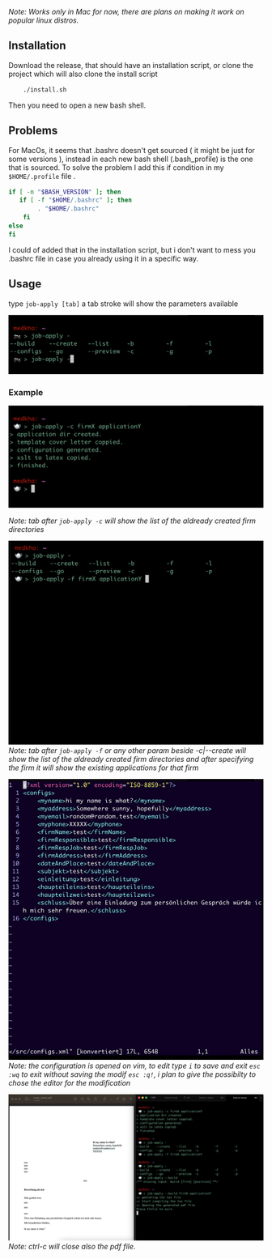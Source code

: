 
_Note: Works only in Mac for now, there are plans on making it work on popular linux distros._

## Installation 
Download the release, that should have an installation script, or clone the project which will also clone the install script 
```bash
    ./install.sh
```
Then you need to open a new bash shell.

## Problems 
For MacOs, it seems that .bashrc doesn't get sourced ( it might be just for some versions ), instead in each new bash shell (.bash_profile) is the one that is sourced. To solve the problem I add this if condition in my `$HOME/.profile` file .
```bash
if [ -n "$BASH_VERSION" ]; then 
   if [ -f "$HOME/.bashrc" ]; then
        . "$HOME/.bashrc"
    fi 
else 
fi
``` 
I could of added that in the installation script, but i don't want to mess you .bashrc file in case you already using it in a specific way.

## Usage 

type `job-apply [tab]` 
a tab stroke will show the parameters available 

![tab with job-apply](.resources/imgs/tab_job_apply.png)

### Example 
    
![create](.resources/imgs/create.png)

_Note: tab after `job-apply -c` will show the list of the aldready created firm directories_

![config](.resources/imgs/config.png)
_Note: tab after `job-apply -f` or any other param beside -c|--create  will show the list of the aldready created firm directories and after specifying the firm it will show the existing applications for that firm_

![vim](.resources/imgs/vim.png)
_Note: the configuration is opened on vim, to edit type `i` to save and exit `esc :wq` to exit without saving the modif `esc :q!`, i plan to give the possibilty to chose the editor for the modification_

![build](.resources/imgs/build.png)
_Note: ctrl-c will close also the pdf file._


